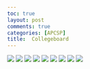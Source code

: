 ```yaml
---
toc: true
layout: post
comments: true
categories: [APCSP]
title:  Collegeboard 
---
```


![]({{site.baseurl}}/images/overallscore.png)
![]({{site.baseurl}}/images/q13.png)
![]({{site.baseurl}}/images/q28.png)
![]({{site.baseurl}}/images/q29.png)
![]({{site.baseurl}}/images/q31.png)
![]({{site.baseurl}}/images/q41.png)
![]({{site.baseurl}}/images/q45.png)
![]({{site.baseurl}}/images/q48.png)
![]({{site.baseurl}}/images/q50.png)